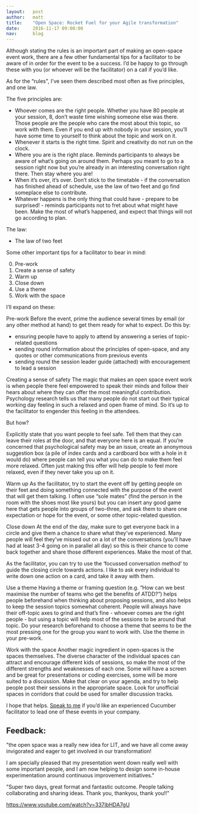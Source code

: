 ```yaml
---
layout:   post
author:   matt
title:    "Open Space: Rocket Fuel for your Agile transformation"
date:     2016-11-17 09:00:00
nav:      blog
---
```


Although stating the rules is an important part of making an open-space event work, there are a few other fundamental tips for a facilitator to be aware of in order for the event to be a success. I’d be happy to go through these with you (or whoever will be the facilitator) on a call if you’d like.

As for the “rules", I’ve seen them described most often as five principles, and one law.

The five principles are:
- Whoever comes are the right people. Whether you have 80 people at your session, 8, don’t waste time wishing someone else was there. Those people are the people who care the most about this topic, so work with them. Even if you end up with nobody in your session, you’ll have some time to yourself to think about the topic and work on it.
- Whenever it starts is the right time. Spirit and creativity do not run on the clock.
- Where you are is the right place. Reminds participants to always be aware of what’s going on around them. Perhaps you meant to go to a session right now but you’re already in an interesting conversation right there. Then stay where you are!
- When it’s over, it’s over. Don’t stick to the timetable - if the conversation has finished ahead of schedule, use the law of two feet and go find someplace else to contribute.
- Whatever happens is the only thing that could have - prepare to be surprised! - reminds participants not to fret about what might have been. Make the most of what’s happened, and expect that things will not go according to plan.

The law:
- The law of two feet

Some other important tips for a facilitator to bear in mind:

0) Pre-work
1) Create a sense of safety
2) Warm up
3) Close down
4) Use a theme
5) Work with the space

I’ll expand on these:

Pre-work
Before the event, prime the audience several times by email (or any other method at hand) to get them ready for what to expect. Do this by:

- ensuring people have to apply to attend by answering a series of topic-related questions
- sending round information about the principles of open-space, and any quotes or other communications from previous events
- sending round the session leader guide (attached) with encouragement to lead a session

Creating a sense of safety
The magic that makes an open space event work is when people there feel empowered to speak their minds and follow their hears about where they can offer the most meaningful contribution. Psychology research tells us that many people do not start out their typical working day feeling in such a relaxed and open frame of mind. So it’s up to the facilitator to engender this feeling in the attendees.

But how?

Explicitly state that you want people to feel safe. Tell them that they can leave their roles at the door, and that everyone here is an equal. If you’re concerned that psychological safety may be an issue, create an anonymous suggestion box (a pile of index cards and a cardboard box with a hole in it would do) where people can tell you what you can do to make them feel more relaxed. Often just making this offer will help people to feel more relaxed, even if they never take you up on it.

Warm up
As the facilitator, try to start the event off by getting people on their feet and doing something connected with the purpose of the event that will get them talking. I often use “sole mates” (find the person in the room with the shoes most like yours) but you can insert any good game here that gets people into groups of two-three, and ask them to share one expectation or hope for the event, or some other topic-related question.

Close down
At the end of the day, make sure to get everyone back in a circle and give them a chance to share what they’ve experienced. Many people will feel they’ve missed out on a lot of the conversations (you’ll have had at least 3-4 going on in parallel all day) so this is their chance to come back together and share those different experiences. Make the most of that.

As the facilitator, you can try to use the ‘focussed conversation method’ to guide the closing circle towards actions. I like to ask every individual to write down one action on a card, and take it away with them.

Use a theme
Having a theme or framing question (e.g. “How can we best maximise the number of teams who get the benefits of ATDD?”) helps people beforehand when thinking about proposing sessions, and also helps to keep the session topics somewhat coherent. People will always have their off-topic axes to grind and that’s fine - whoever comes are the right people - but using a topic will help most of the sessions to be around that topic. Do your research beforehand to choose a theme that seems to be the most pressing one for the group you want to work with. Use the theme in your pre-work.

Work with the space
Another magic ingredient in open-spaces is the spaces themselves. The diverse character of the individual spaces can attract and encourage different kids of sessions, so make the most of the different strengths and weaknesses of each one. Some will have a screen and be great for presentations or coding exercises, some will be more suited to a discussion. Make that clear on your agenda, and try to help people post their sessions in the appropriate space. Look for unofficial spaces in corridors that could be used for smaller discussion tracks.

I hope that helps. [Speak to me](TODO) if you’d like an experienced Cucumber facilitator to lead one of these events in your company.

Feedback:
----

"the open space was a really new idea for LIT, and we have all come away invigorated and eager to get involved in our transformation!
 
I am specially pleased that my presentation went down really well with some important people, and I am now helping to design some in-house experimentation around continuous improvement initiatives."

"Super two days, great format and fantastic outcome. People talking collaborating and sharing ideas. Thank you, thankyou, thank you!!"

https://www.youtube.com/watch?v=337ibHDA7gU
